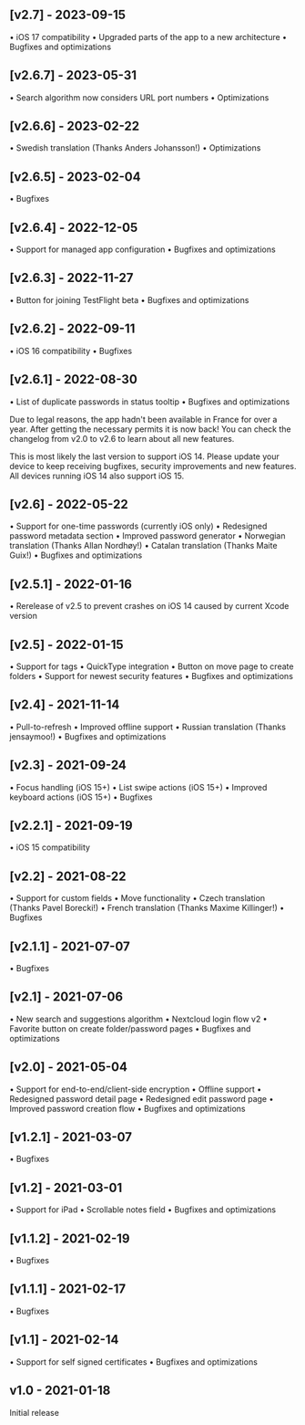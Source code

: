 ## [v2.7] - 2023-09-15
• iOS 17 compatibility
• Upgraded parts of the app to a new architecture
• Bugfixes and optimizations

## [v2.6.7] - 2023-05-31
• Search algorithm now considers URL port numbers
• Optimizations

## [v2.6.6] - 2023-02-22
• Swedish translation (Thanks Anders Johansson!)
• Optimizations

## [v2.6.5] - 2023-02-04
• Bugfixes

## [v2.6.4] - 2022-12-05
• Support for managed app configuration
• Bugfixes and optimizations

## [v2.6.3] - 2022-11-27
• Button for joining TestFlight beta
• Bugfixes and optimizations

## [v2.6.2] - 2022-09-11
• iOS 16 compatibility
• Bugfixes

## [v2.6.1] - 2022-08-30
• List of duplicate passwords in status tooltip
• Bugfixes and optimizations

Due to legal reasons, the app hadn't been available in France for over a year. After getting the necessary permits it is now back! You can check the changelog from v2.0 to v2.6 to learn about all new features.

This is most likely the last version to support iOS 14. Please update your device to keep receiving bugfixes, security improvements and new features. All devices running iOS 14 also support iOS 15.

## [v2.6] - 2022-05-22
• Support for one-time passwords (currently iOS only)
• Redesigned password metadata section
• Improved password generator
• Norwegian translation (Thanks Allan Nordhøy!)
• Catalan translation (Thanks Maite Guix!)
• Bugfixes and optimizations

## [v2.5.1] - 2022-01-16
• Rerelease of v2.5 to prevent crashes on iOS 14 caused by current Xcode version

## [v2.5] - 2022-01-15
• Support for tags
• QuickType integration
• Button on move page to create folders
• Support for newest security features
• Bugfixes and optimizations

## [v2.4] - 2021-11-14
• Pull-to-refresh
• Improved offline support
• Russian translation (Thanks jensaymoo!)
• Bugfixes and optimizations

## [v2.3] - 2021-09-24
• Focus handling (iOS 15+)
• List swipe actions (iOS 15+)
• Improved keyboard actions (iOS 15+)
• Bugfixes

## [v2.2.1] - 2021-09-19
• iOS 15 compatibility

## [v2.2] - 2021-08-22
• Support for custom fields
• Move functionality
• Czech translation (Thanks Pavel Borecki!)
• French translation (Thanks Maxime Killinger!)
• Bugfixes

## [v2.1.1] - 2021-07-07
• Bugfixes

## [v2.1] - 2021-07-06
• New search and suggestions algorithm
• Nextcloud login flow v2
• Favorite button on create folder/password pages
• Bugfixes and optimizations

## [v2.0] - 2021-05-04
• Support for end-to-end/client-side encryption
• Offline support
• Redesigned password detail page
• Redesigned edit password page
• Improved password creation flow
• Bugfixes and optimizations

## [v1.2.1] - 2021-03-07
• Bugfixes

## [v1.2] - 2021-03-01
• Support for iPad
• Scrollable notes field
• Bugfixes and optimizations

## [v1.1.2] - 2021-02-19
• Bugfixes

## [v1.1.1] - 2021-02-17
• Bugfixes

## [v1.1] - 2021-02-14
• Support for self signed certificates
• Bugfixes and optimizations

## v1.0 - 2021-01-18
Initial release
